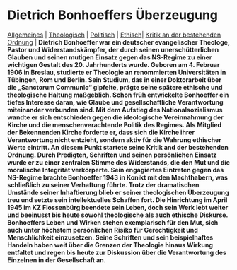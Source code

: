 
  <html lang="en">
  <head>
  
  </head>
  <body>
    <h1>Dietrich Bonhoeffers Überzeugung</h1>
  <a href="index.html">Allgemeines</a> |
  <a href="Theo.html">Theologisch</a> |
  <a href="Poli.html">Politisch</a> |
  <a href="Ethi.html">Ethisch</a>|
  <a href="Krit.html">Kritik an der bestehenden Ordnung</a> |
   </body>

   </body>
   <b>Dietrich Bonhoeffer war ein deutscher evangelischer Theologe, Pastor und Widerstandskämpfer, der durch seinen
unerschütterlichen Glauben und seinen mutigen Einsatz gegen das NS-Regime zu einer wichtigen Gestalt des 20. Jahrhunderts
wurde. Geboren am 4. Februar 1906 in Breslau, studierte er Theologie an renommierten Universitäten in Tübingen, Rom und
Berlin. Sein Studium, das in einer Doktorarbeit über die „Sanctorum Communio“ gipfelte, prägte seine spätere ethische und
theologische Haltung maßgeblich. Schon früh entwickelte Bonhoeffer ein tiefes Interesse daran, wie Glaube und gesellschaftliche
Verantwortung miteinander verbunden sind.
Mit dem Aufstieg des Nationalsozialismus wandte er sich entschieden gegen die ideologische Vereinnahmung der Kirche und die
menschenverachtende Politik des Regimes. Als Mitglied der Bekennenden Kirche forderte er, dass sich die Kirche ihrer
Verantwortung nicht entzieht, sondern aktiv für die Wahrung ethischer Werte eintritt. An diesem Punkt startete seine Kritik and der
bestehenden Ordnung. Durch Predigten, Schriften und seinen persönlichen Einsatz wurde er zu einer zentralen Stimme des
Widerstands, die den Mut und die moralische Integrität verkörperte.
Sein engagiertes Eintreten gegen das NS-Regime brachte Bonhoeffer 1943 in Konikt mit den Machthabern, was schließlich zu
seiner Verhaftung führte. Trotz der dramatischen Umstände seiner Inhaftierung blieb er seiner theologischen Überzeugung treu
und setzte sein intellektuelles Schaffen fort. Die Hinrichtung im April 1945 im KZ Flossenbürg beendete sein Leben, doch sein
Werk lebt weiter und beeinusst bis heute sowohl theologische als auch ethische Diskurse.
Bonhoeffers Leben und Wirken stehen exemplarisch für den Mut, sich auch unter höchstem persönlichen Risiko für Gerechtigkeit
und Menschlichkeit einzusetzen. Seine Schriften und sein beispielhaftes Handeln haben weit über die Grenzen der Theologie
hinaus Wirkung entfaltet und regen bis heute zur Diskussion über die Verantwortung des Einzelnen in der Gesellschaft an.</b>
  
  </body>
  </html>

